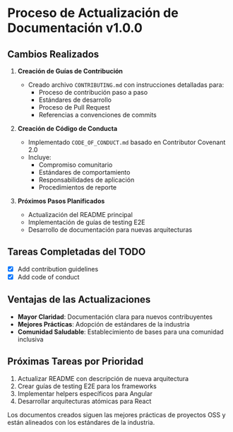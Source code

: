 # Proceso de Actualización de Documentación v1.0.0

## Cambios Realizados

1. **Creación de Guías de Contribución**

    - Creado archivo `CONTRIBUTING.md` con instrucciones detalladas para:
        - Proceso de contribución paso a paso
        - Estándares de desarrollo
        - Proceso de Pull Request
        - Referencias a convenciones de commits

2. **Creación de Código de Conducta**

    - Implementado `CODE_OF_CONDUCT.md` basado en Contributor Covenant 2.0
    - Incluye:
        - Compromiso comunitario
        - Estándares de comportamiento
        - Responsabilidades de aplicación
        - Procedimientos de reporte

3. **Próximos Pasos Planificados**

    - Actualización del README principal
    - Implementación de guías de testing E2E
    - Desarrollo de documentación para nuevas arquitecturas

## Tareas Completadas del TODO

-   [x] Add contribution guidelines
-   [x] Add code of conduct

## Ventajas de las Actualizaciones

-   **Mayor Claridad**: Documentación clara para nuevos contribuyentes
-   **Mejores Prácticas**: Adopción de estándares de la industria
-   **Comunidad Saludable**: Establecimiento de bases para una comunidad inclusiva

## Próximas Tareas por Prioridad

1. Actualizar README con descripción de nueva arquitectura
2. Crear guías de testing E2E para los frameworks
3. Implementar helpers específicos para Angular
4. Desarrollar arquitecturas atómicas para React

Los documentos creados siguen las mejores prácticas de proyectos OSS y están alineados con los estándares de la industria.
